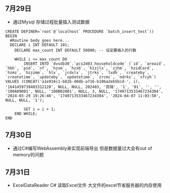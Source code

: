 ## 7月29日
- 通过Mysql 存储过程批量插入测试数据
```
CREATE DEFINER=`root`@`localhost` PROCEDURE `batch_insert_test`()
BEGIN
  #Routine body goes here...
  DECLARE i INT DEFAULT 101;
    DECLARE max_count INT DEFAULT 50000; -- 设定要插入的行数

    WHILE i <= max_count DO
        INSERT INTO `dvsdb30`.`pcs2403_householdcode` (`id`, `areaid`, `hbh`, `pid`, `nf`, `hzxm`, `hzxb`, `hzzjlx`, `zjhm`, `hzidCard`, `hzmz`, `hzzzmm`, `hlx`, `jcdxlx`, `jtrks`, `lxdh`, `createby`, `createtime`, `updateby`, `updatetime`, `zrcmc`, `ndrks`, `sfcyh`) VALUES (CONCAT('a1e934c1-b82b-40db-a716-b106a2eb5bcd-', i), '1641459739483312128', NULL, NULL, 202403, '百瑞', '1', '01', '', '', '100A09001', NULL, '100B02001', NULL, 3, NULL, '1749713533467234304', '2024-03-29 19:26:46', '1749713533467234304', '2024-04-07 11:03:50', NULL, NULL, '1');

        SET i = i + 1;
    END WHILE;
END
```



## 7月30日
- 通过C#编写WebAssembly来实现前端导出 但是数据量过大会有out of memory的问题

## 7月31日
- ExcelDataReader  C# 读取Excel文件 大文件的excel节省服务器的内存使用